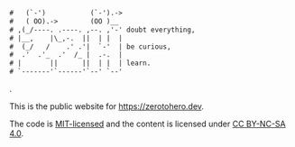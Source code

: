 ```txt
#   (`-')           (`-').->
#   ( OO).->        (OO )__
# ,(_/----. .----. ,--. ,'-' doubt everything,
# |__,    |\_,-.  ||  | |  |
#  (_/   /    .' .'|  `-'  | be curious,
#  .'  .'_  .'  /_ |  .-.  |
# |       ||      ||  | |  | learn.
# `-------'`------'`--' `--'
```

.

This is the public website for <https://zerotohero.dev>.

The code is [MIT-licensed](LICENSE) and the content is licensed under
[CC BY-NC-SA 4.0](https://creativecommons.org/licenses/by-nc-sa/4.0/).
